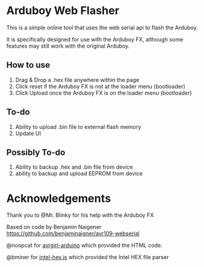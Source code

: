 # Arduboy Web Flasher

This is a simple online tool that uses the web serial api to flash the Arduboy.

It is specifically designed for use with the Arduboy FX, although some features may still work with the original Arduboy.

## How to use

1. Drag & Drop a .hex file anywhere within the page
2. Click reset if the Arduboy FX is not at the loader menu (bootloader)
3. Click Upload once the Arduboy FX is on the loader menu (bootloader)

## To-do

1. Ability to upload .bin file to external flash memory
2. Update UI

## Possibly To-do

1. Ability to backup .hex and .bin file from device
2. ability to backup and upload EEPROM from device

# Acknowledgements

Thank you to @Mr. Blinky for his help with the Arduboy FX

Based on code by Benjamin Naigener https://github.com/benjaminaigner/avr109-webserial

@noopcat for [avrgirl-arduino](https://github.com/noopkat/avrgirl-arduino) which provided the HTML code.

@bminer for [intel-hex.js](https://github.com/bminer/intel-hex.js) which provided the Intel HEX file parser




